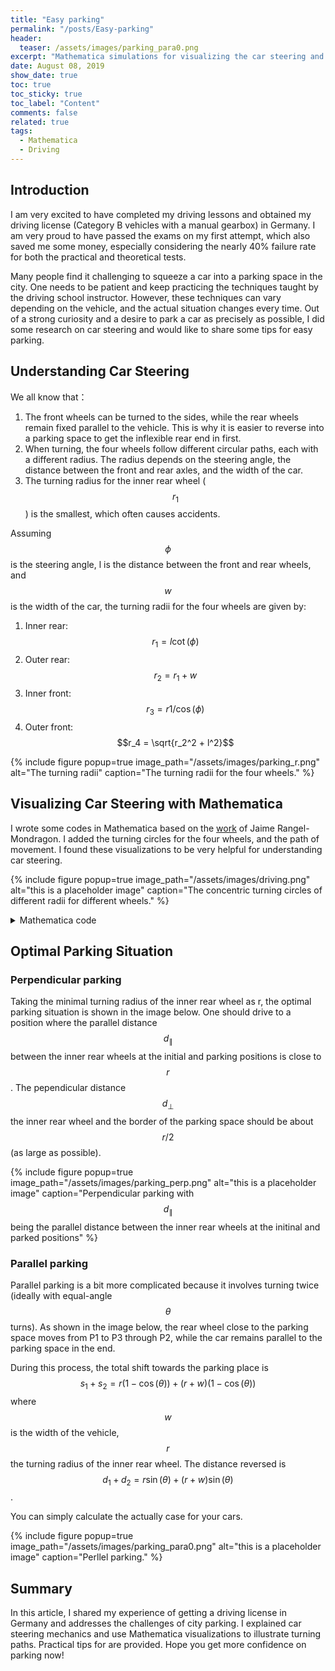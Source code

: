 ```yaml
---
title: "Easy parking"
permalink: "/posts/Easy-parking"
header:
  teaser: /assets/images/parking_para0.png
excerpt: "Mathematica simulations for visualizing the car steering and parking"
date: August 08, 2019
show_date: true
toc: true
toc_sticky: true
toc_label: "Content"
comments: false
related: true
tags:
  - Mathematica
  - Driving
---
```


## Introduction

I am very excited to have completed my driving lessons and obtained my driving license (Category B vehicles with a manual gearbox) in Germany. I am very proud to have passed the exams on my first attempt, which also saved me some money, especially considering the nearly 40% failure rate for both the practical and theoretical tests.

Many people find it challenging to squeeze a car into a parking space in the city. One needs to be patient and keep practicing the techniques taught by the driving school instructor. However, these techniques can vary depending on the vehicle, and the actual situation changes every time. Out of a strong curiosity and a desire to park a car as precisely as possible, I did some research on car steering and would like to share some tips for easy parking.

## Understanding Car Steering
 
We all know that：

1. The front wheels can be turned to the sides, while the rear wheels remain fixed parallel to the vehicle. This is why it is easier to reverse into a parking space to get the inflexible rear end in first.
2. When turning, the four wheels follow different circular paths, each with a different radius. The radius depends on the steering angle, the distance between the front and rear axles, and the width of the car.
3. The turning radius for the inner rear wheel ($$r_1$$) is the smallest, which often causes accidents.

Assuming $$\phi$$ is the steering angle, l is the distance between the front and rear wheels, and $$w$$ is the width of the car, the turning radii for the four wheels are given by:

1. Inner rear: $$r_1 =l\cot(\phi)$$
2. Outer rear: $$r_2 = r_1 + w$$
3. Inner front: $$r_3= r1/\cos(\phi)$$
4. Outer front: $$r_4 = \sqrt{r_2^2 + l^2}$$

{% include figure popup=true image_path="/assets/images/parking_r.png" alt="The turning radii" caption="The turning radii for the four wheels." %}


## Visualizing Car Steering with Mathematica

I wrote some codes in Mathematica based on the [work](https://demonstrations.wolfram.com/ParkingACar/) of Jaime Rangel-Mondragon. I added the turning circles for the four wheels, and the path of movement. I found these visualizations to be very helpful for understanding car steering.

{% include figure popup=true image_path="/assets/images/driving.png" alt="this is a placeholder image" caption="The concentric turning circles of different radii for different wheels." %}

<details>
<summary>Mathematica code</summary>
{% highlight Mathematica %}  
{% raw %}
wheel[c_, e_] := Module[{d, f, g, h, \[Lambda]},
  {d, f} = {c + e + .5 ({{0, -1}, {1, 0}}.e), 
    c + e - .5 ({{0, -1}, {1, 0}}.e)};
  {g, h} = {2 c - f, 2 c - d};
  {Black, Polygon[{g, d, f, h}], White, 
   Table[Line[{\[Lambda] d + (1 - \[Lambda]) g, (\[Lambda] + .2) (d + 
           f)/2 + (.8 - \[Lambda]) (g + h)/
         2, \[Lambda] f + (1 - \[Lambda]) h}], {\[Lambda], 
     0, .8, .2}]}]

(*van[PosOfFrontMedEdge,PosOfRearMedEdge,AbsOrientationVectorOfWheel]*)

van[a_, b_, e2_] := Module[{e1 = .25 (b - a), d, f, g, h, i, j, k, l},
  {d, f} = {a + {{0, -1}, {1, 0}}.e1, a - {{0, -1}, {1, 0}}.e1};
  {g, h} = {b + d - a, b - d + a};
  {i, j} = {.8 d + .2 g, .8 g + .2 d};
  {k, l} = {i + f - d, j + f - d};
  {EdgeForm[Thick], wheel[i, e2], wheel[k, e2], wheel[j, .5 e1], 
   wheel[l, .5 e1], ColorData[2, 6], Polygon[{d, f, h, g}]}]
wheelPositions[a_, b_, e2_] := 
 Module[{e1 = .25 (b - a), d, f, g, h, i, j, k, l},
  {d, f} = {a + {{0, -1}, {1, 0}}.e1, a - {{0, -1}, {1, 0}}.e1};
  {g, h} = {b + d - a, b - d + a};
  {i, j} = {.8 d + .2 g, .8 g + .2 d};
  {k, l} = {i + f - d, j + f - d};
  {i, k, j, l}]
circles[a_, b_, di_] := Module[
  {e1 = .25 (b - a), d, f, g, h, i, j, k, l, axD, axW, r1, r2, r3, r4,
   t = Arg[
     I (b[[2]] - a[[2]]) + (b[[1]] - 
        a[[1]])](*use this t and these centers, "try again" works*)
   },
  {d, f} = {a + {{0, -1}, {1, 0}}.e1, a - {{0, -1}, {1, 0}}.e1};
  {g, h} = {b + d - a, b - d + a};
  {i, j} = {.8 d + .2 g, .8 g + .2 d};
  {k, l} = {i + f - d, j + f - d};
  axD = Norm[i - j]; 
  axW = Norm[
    f - d];(*distance between front and rear axes and axis width*)
  (*Turn radii for the  four wheels: inner rear, innter frout, 
  outer rear, outer front*)
  r1 = axD Abs[ Cot[di]]; r2 = r1/Abs[Cos[di]]; r3 = r1 + axW; 
  r4 = Sqrt[r3^2 + axD^2];
  (*Circles which the wheels are on when turning, 
  the commented ones only work for right turns (positive di)*)
  {Gray,
   Circle[center[a, b, di], Abs[r1]],(*Circle[{-r1 Sin[t],r1 Cos[t]}+
   j,Abs[r1]],*)
   Circle[center[a, b, di], Abs[r2]],(*Circle[{-r2 Sin[t-di],r2 Cos[t-
   di]}+i,Abs[r2]],*)
   Green,
   (*the rear left wheel*)
   Circle[center[a, b, di], Abs[r3]],(*Circle[{-r3 Sin[t],r3 Cos[t]}+
   l,Abs[r3]],*)
   (*the front left wheel*)
   Circle[center[a, b, di], Abs[r4]],(*Circle[{-r3 Sin[t],r3 Cos[t]}+
   l,Abs[r4]]*),
   Red,
   Point[center[a, b, di]]}
  (*Point[{{-r1 Sin[t],r1 Cos[t]}+j,{-r2 Sin[t-di],r2 Cos[t-di]}+
  i}]}*)
  ]
center[a_, b_, di_] := 
 Module[{e1 = .25 (b - a), d, f, g, h, i, j, k, l, axD, r1, r2,
   t = Arg[I (b[[2]] - a[[2]]) + (b[[1]] - a[[1]])]},
  {d, f} = {a + {{0, -1}, {1, 0}}.e1, a - {{0, -1}, {1, 0}}.e1};
  {g, h} = {b + d - a, b - d + a};
  {i, j} = {.8 d + .2 g, .8 g + .2 d};
  {k, l} = {i + f - d, j + f - d};
  axD = Norm[i - j];
  r1 = axD Cot[di]; r2 = Abs[axD/Sin[di]];
  If[di >= 0,
   {-r2 Sin[t - di], r2 Cos[t - di]} + 
    i, {r2 Sin[t - di], -r2 Cos[t - di]} + 
    k](*different steer directions, different centers: {right side, 
  left side}*)
  ]
radious[a_, b_, di_] := Module[
  {e1 = .25 (b - a), d, f, g, h, i, j, k, l, axD, axW, r1, r2, r3, r4},
  {d, f} = {a + {{0, -1}, {1, 0}}.e1, a - {{0, -1}, {1, 0}}.e1};
  {g, h} = {b + d - a, b - d + a};
  {i, j} = {.8 d + .2 g, .8 g + .2 d};
  {k, l} = {i + f - d, j + f - d};
  axD = Norm[i - j]; axW = Norm[f - d];
  r1 = axD Cot[di]; r2 = r1/Cos[di]; r3 = axD Cot[di] + axW; 
  r4 = Sqrt[r3^2 + axD^2];
  Abs[(r1 + r3)/2]
  ]
  
Manipulate[
 d = {Cos[ArcTan @@ (a - b) - di], 
   Sin[ArcTan @@ (a - b) - 
     di]};(*the absolute orientation vector of the front wheel*)
 Framed@Graphics[{
    (*Parking marking*)
    {Thickness[.01], Line[{{-5.5, -3.2}, {-5.5, -.5}}]},
    Blue, Rectangle[{-6, -0.4}, {-5, 1.2}], FontSize -> Scaled[0.05], 
    Text[Style["P", "Title", Bold, White], {-5.5, 0.4}],
    (*Red walls*)
    {Red, Thickness[.01], 
     Table[Line[{{i, -1.15}, {i, -3}}], {i, -4, 2, 2}]},
    (*Car*)
    Opacity[.9], van[a, b, .2 d], Red, Arrow[{a, a + .5 fb (a - b)}],
    (*Wheel path*)
    circles[a, b, di], 
    wheelPathes = Join[wheelPathes, wheelPositions[a, b, .2 d]]; Red, 
    Point[wheelPathes],(*be care of:";"*)
    (*Path of car moving*)
    path = Append[path, (a + b)/2]; ColorData["DarkBands", 1], 
    Point[path]}, Background -> ColorData[13, 5], PlotRange -> 8, 
   ImageSize -> {1000, 800}], 
 Row[{Button["Try again", path = {}; wheelPathes = {};
    s = s + 1234; di = 0.5; fb = 1; SeedRandom[s];
    a = {RandomReal[{-2, 2}], RandomReal[{0, 2}]};
    t = RandomReal[{-\[Pi]/4., \[Pi]/4.}];
    b = a + 1.8 {Cos[t], Sin[t]};
    ImageSize -> Medium], Spacer[12];
   Button["Clear Path", path = {}; wheelPathes = {};
    ImageSize -> Medium], Spacer[12];
   Control[{{di, 0.1, "wheel"}, -\[Pi]/5, \[Pi]/5, Slider}], 
   Control[{{fb, 1, ""}, {1 -> " Forward ", -1 -> " Reverse "}}], 
   Spacer[12], 
   Button["Move", \[Omega] = 
     0.2/radious[a, b, di];(*change angluar speed based on radius*)
    rt = RotationTransform[-Sign[di] fb \[Omega], center[a, b, di]];
    a = rt[a]; b = rt[b]; t = t - Sign[di] fb \[Omega], 
    ImageSize -> Medium]}],
 {{a, {0, 1}}, None}, {{b, {0, -0.8}}, None}, {{t, -\[Pi]/6}, 
  None}, {{di, 0.5}, None}, {d, None}, {l1, None}, {l2, 
  None}, {\[Alpha], None}, {u, None}, {v, None}, {s, None}, {t, 
  None}, {a0, None}, {b0, None}, {\[Omega], None}, {rt, 
  None}, {{path, {}}, None}, {{wheelPathes, {}}, None}, 
 SaveDefinitions -> True, AutorunSequencing -> {1}]
 
 
 Manipulate[
 d = {Cos[ArcTan @@ (a - b) - di], 
   Sin[ArcTan @@ (a - b) - 
     di]};(*the absolute orientation vector of the front wheel*)
 Framed@Graphics[{
    (*Parking marking*)
    {Thickness[.01], Line[{{-5.5, -3.2}, {-5.5, -.5}}]},
    Blue, Rectangle[{-6, -0.4}, {-5, 1.2}], FontSize -> Scaled[0.05], 
    Text[Style["P", "Title", Bold, White], {-5.5, 0.4}],
    (*Red walls*)
    {Red, Thickness[.01], 
     Table[Line[{{i, -1.}, {i, -2.5}}], {i, -4, 9, 3.5}]},
    (*Car*)
    Opacity[.9], van[a, b, .2 d], Red, Arrow[{a, a + .5 fb (a - b)}],
    (*Wheel path*)
    circles[a, b, di], 
    wheelPathes = Join[wheelPathes, wheelPositions[a, b, .2 d]]; Red, 
    Point[wheelPathes],(*be care of:";"*)
    (*Path of car moving*)
    path = Append[path, (a + b)/2]; ColorData["DarkBands", 1], 
    Point[path]}, Background -> ColorData[13, 5], PlotRange -> 8, 
   ImageSize -> {1000, 800}], 
 Row[{Button["Try again", path = {}; wheelPathes = {};
    s = s + 1234; di = 0.5; fb = 1; SeedRandom[s];
    a = {RandomReal[{-2, 2}], RandomReal[{0, 2}]};
    t = RandomReal[{-\[Pi]/4., \[Pi]/4.}];
    b = a + 1.8 {Cos[t], Sin[t]};
    ImageSize -> Medium], Spacer[12];
   Button["Clear Path", path = {}; wheelPathes = {};
    ImageSize -> Medium], Spacer[12];
   Control[{{di, 0.1, "wheel"}, -\[Pi]/5, \[Pi]/5, Slider}], 
   Control[{{fb, 1, ""}, {1 -> " Forward ", -1 -> " Reverse "}}], 
   Spacer[12], 
   Button["Move", \[Omega] = 
     0.2/radious[a, b, di];(*change angluar speed based on radius*)
    rt = RotationTransform[-Sign[di] fb \[Omega], center[a, b, di]];
    a = rt[a]; b = rt[b]; t = t - Sign[di] fb \[Omega], 
    ImageSize -> Medium]}],
 {{a, {0, 1}}, None}, {{b, {0, -0.8}}, None}, {{t, -\[Pi]/6}, 
  None}, {{di, 0.5}, None}, {d, None}, {l1, None}, {l2, 
  None}, {\[Alpha], None}, {u, None}, {v, None}, {s, None}, {t, 
  None}, {a0, None}, {b0, None}, {\[Omega], None}, {rt, 
  None}, {{path, {}}, None}, {{wheelPathes, {}}, None}, 
 SaveDefinitions -> True, AutorunSequencing -> {1}]
{% endraw %}
{% endhighlight %} 
</details>

## Optimal Parking Situation

### Perpendicular parking
Taking the minimal turning radius of the inner rear wheel as r, the optimal parking situation is shown in the image below. One should drive to a position where the parallel distance $$d_\parallel$$ between the inner rear wheels at the initial and parking positions is close to $$r$$. The pependicular distance $$d_\perp$$ the inner rear wheel and the border of the parking space should be about $$r/2$$(as large as possible).

{% include figure popup=true image_path="/assets/images/parking_perp.png" alt="this is a placeholder image" caption="Perpendicular parking with $$d_\parallel$$ being the parallel distance between the inner rear wheels at the initinal and parked positions" %}

###  Parallel parking

Parallel parking is a bit more complicated because it involves turning twice (ideally with equal-angle $$\theta$$ turns). As shown in the image below, the rear wheel close to the parking space moves from P1 to P3 through P2, while the car remains parallel to the parking space in the end.

During this process, the total shift towards the parking place is $$s_1+s_2=r(1-\cos(\theta))+(r+w)(1-\cos(\theta))$$ where $$w$$ is the width of the vehicle, $$r$$ the turning radius of the inner rear wheel. The distance reversed is $$d_1+d_2 = r\sin(\theta)+(r+w)\sin(\theta)$$.

You can simply calculate the actually case for your cars.

{% include figure popup=true image_path="/assets/images/parking_para0.png" alt="this is a placeholder image" caption="Perllel parking." %}

## Summary

In this article, I shared my experience of getting a driving license in Germany and addresses the challenges of city parking. I explained car steering mechanics and use Mathematica visualizations to illustrate turning paths. Practical tips for are provided. Hope you get more confidence on parking now!

